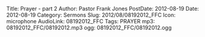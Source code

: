 Title: Prayer - part 2
Author: Pastor Frank Jones
PostDate: 2012-08-19
Date: 2012-08-19
Category: Sermons
Slug: 2012/08/08192012_FFC
Icon: microphone
AudioLink: 08192012_FFC
Tags: PRAYER
mp3: 08192012_FFC/08192012.mp3
ogg: 08192012_FFC/08192012.ogg
